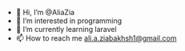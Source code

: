 - 👋 Hi, I’m @AliaZia
- 👀 I’m interested in programming
- 🌱 I’m currently learning laravel
- 📫 How to reach me ali.a.ziabakhsh1@gmail.com

<!---
AliaZia/AliaZia is a ✨ special ✨ repository because its `README.md` (this file) appears on your GitHub profile.
You can click the Preview link to take a look at your changes.
--->
